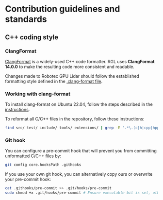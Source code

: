 # Contribution guidelines and standards

## C++ coding style

### ClangFormat
[ClangFormat](https://clang.llvm.org/docs/ClangFormat.html) is a widely-used C++ code formatter. RGL uses **ClangFormat 14.0.0** to make the resulting code more consistent and readable.

Changes made to Robotec GPU Lidar should follow the established formatting style defined in the [.clang-format file](https://github.com/RobotecAI/RobotecGPULidar/blob/main/.clang-format).

### Working with clang-format

To install clang-format on Ubuntu 22.04, follow the steps described in the [instructions](https://installati.one/install-clang-format-14-ubuntu-22-04/).

To reformat all C/C++ files in the repository, follow these instructions:
```bash
find src/ test/ include/ tools/ extensions/ | grep -E '.*\.(c|h|cpp|hpp|cu|cuh)$' | xargs clang-format-14 -i
```

### Git hook
You can configure a pre-commit hook that will prevent you from committing unformatted C/C++ files by:

```bash
git config core.hooksPath .githooks
```

If you use your own git hook, you can alternatively copy ours or overwrite your pre-commit hook:

```bash
cat .githooks/pre-commit >> .git/hooks/pre-commit
sudo chmod +x .git/hooks/pre-commit # Ensure executable bit is set, otherwise git will not run it.
```
